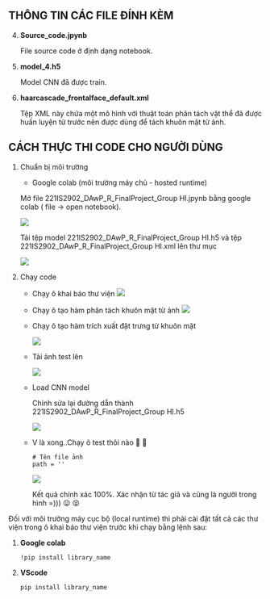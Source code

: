 ## THÔNG TIN CÁC FILE ĐÍNH KÈM
4. **Source_code.jpynb**

   File source code ở định dạng notebook.

5. **model_4.h5**

   Model CNN đã được train.
 
6. **haarcascade_frontalface_default.xml**

    Tệp XML này chứa một mô hình với thuật toán phân tách vật thể đã được huấn luyện từ trước nên được dùng để tách khuôn mặt từ ảnh.
    

## CÁCH THỰC THI CODE CHO NGƯỜI DÙNG
1. Chuẩn bị môi trường
    
    * Google colab (môi trường máy chủ - hosted runtime)
    
    Mở file 221IS2902_DAwP_R_FinalProject_Group HI.jpynb bằng google colab ( file -> open notebook).
    
      ![](file:///C:/Users/Admin/Pictures/Screenshot%202022-11-29%20204700.jpg)
    
   
   Tải tệp model 221IS2902_DAwP_R_FinalProject_Group HI.h5 và tệp 221IS2902_DAwP_R_FinalProject_Group HI.xml lên thư mục
   
      ![](file:///C:/Users/Admin/Pictures/Screenshot%202022-11-29%20211322.jpg)
     
  2. Chạy code
      * Chạy ô khai báo thư viện
      ![](file:///C:/Users/Admin/Pictures/Screenshot%202022-11-29%20212255.jpg)
      * Chạy ô tạo hàm phân tách khuôn mặt từ ảnh
      ![](file:///C:/Users/Admin/Pictures/Screenshot%202022-11-29%20213358.jpg)
      * Chạy ô tạo hàm trích xuất đặt trưng từ khuôn mặt
      
        ![](file:///C:/Users/Admin/Pictures/Screenshot%202022-11-29%20221602.jpg)
      * Tải ảnh test lên
      
        ![](file:///C:/Users/Admin/Pictures/Screenshot%202022-11-29%20214410.jpg)
      * Load CNN model
        
        Chỉnh sửa lại đường dẫn thành 221IS2902_DAwP_R_FinalProject_Group HI.h5
        
          ![](file:///C:/Users/Admin/Pictures/Screenshot%202022-11-29%20220935.jpg)
     
     * V là xong..Chạy ô test thôi nào :muscle:  :muscle:
     
           # Tên file ảnh
           path = ''
           
       ![](file:///C:/Users/Admin/Pictures/Screenshot%202022-11-29%20221733.jpg)
       
         Kết quả chính xác 100%. Xác nhận từ tác giả và cũng là người trong hình =))) :stuck_out_tongue:  :stuck_out_tongue_closed_eyes:
     
  Đối với môi trường máy cục bộ (local runtime) thì phải cài đặt tất cả các thư viện trong ô khai báo thư viện trước khi chạy bằng lệnh sau:
  
  1. **Google colab**
  
         !pip install library_name
  2. **VScode**
         
         pip install library_name
     
     
     
